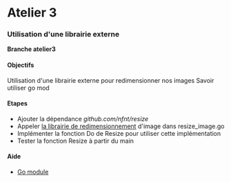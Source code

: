 # Atelier 3
### Utilisation d'une librairie externe

**Branche atelier3**

#### Objectifs

Utilisation d'une librairie externe pour redimensionner nos images
Savoir utiliser go mod

#### Etapes

* Ajouter la dépendance _github.com/nfnt/resize_
* Appeler [la librairie de redimensionnement](https://github.com/nfnt/resize) d'image dans resize_image.go
* Implémenter la fonction Do de Resize pour utiliser cette implémentation
* Tester la fonction Resize à partir du main

#### Aide
* [Go module](https://go.dev/ref/mod#go-get)